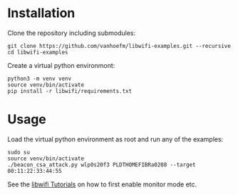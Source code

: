 # Installation

Clone the repository including submodules:

	git clone https://github.com/vanhoefm/libwifi-examples.git --recursive
	cd libwifi-examples

Create a virtual python environmont:

	python3 -m venv venv
	source venv/bin/activate
	pip install -r libwifi/requirements.txt


# Usage

Load the virtual python environment as root and run any of the examples:

	sudo su
	source venv/bin/activate
	./beacon_csa_attack.py wlp0s20f3 PLDTHOMEFIBRa0208 --target 00:11:22:33:44:55

See the [libwifi Tutorials](https://github.com/vanhoefm/libwifi#tutorials) on how to first enable monitor mode etc.
